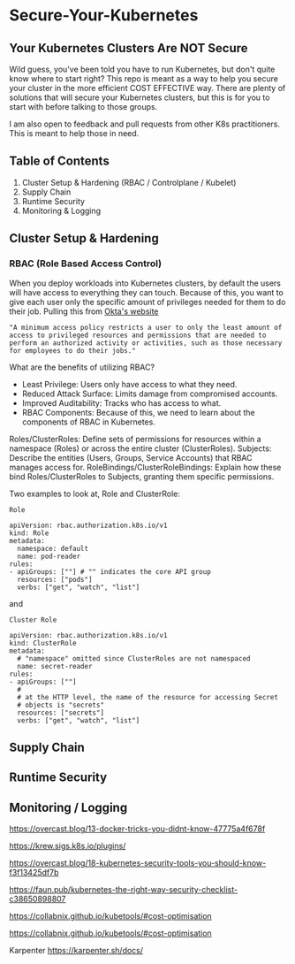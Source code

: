 # Secure-Your-Kubernetes

## Your Kubernetes Clusters Are NOT Secure
Wild guess, you've been told you have to run Kubernetes, but don't quite know where to start right? This repo is meant as a way to help you secure your cluster in the more efficient COST EFFECTIVE way. There are plenty of solutions that will secure your Kubernetes clusters, but this is for you to start with before talking to those groups. 

I am also open to feedback and pull requests from other K8s practitioners. This is meant to help those in need.

## Table of Contents
1. Cluster Setup & Hardening (RBAC / Controlplane / Kubelet)
2. Supply Chain
3. Runtime Security
4. Monitoring & Logging


## Cluster Setup & Hardening

### RBAC (Role Based Access Control)
When you deploy workloads into Kubernetes clusters, by default the users will have access to everything they can touch. Because of this, you want to give each user only the specific amount of privileges needed for them to do their job. 
Pulling this from [Okta's website](https://www.okta.com/identity-101/minimum-access-policy/#:~:text=A%20minimum%20access%20policy%20restricts,employees%20to%20do%20their%20jobs.) 
```
"A minimum access policy restricts a user to only the least amount of access to privileged resources and permissions that are needed to perform an authorized activity or activities, such as those necessary for employees to do their jobs."
```

What are the benefits of utilizing RBAC?
* Least Privilege: Users only have access to what they need.
* Reduced Attack Surface: Limits damage from compromised accounts.
* Improved Auditability: Tracks who has access to what.
* RBAC Components: Because of this, we need to learn about the components of RBAC in Kubernetes. 

Roles/ClusterRoles: Define sets of permissions for resources within a namespace (Roles) or across the entire cluster (ClusterRoles).
Subjects: Describe the entities (Users, Groups, Service Accounts) that RBAC manages access for.
RoleBindings/ClusterRoleBindings: Explain how these bind Roles/ClusterRoles to Subjects, granting them specific permissions.

Two examples to look at, Role and ClusterRole:
```
Role

apiVersion: rbac.authorization.k8s.io/v1
kind: Role
metadata:
  namespace: default
  name: pod-reader
rules:
- apiGroups: [""] # "" indicates the core API group
  resources: ["pods"]
  verbs: ["get", "watch", "list"]
```
and
```
Cluster Role

apiVersion: rbac.authorization.k8s.io/v1
kind: ClusterRole
metadata:
  # "namespace" omitted since ClusterRoles are not namespaced
  name: secret-reader
rules:
- apiGroups: [""]
  #
  # at the HTTP level, the name of the resource for accessing Secret
  # objects is "secrets"
  resources: ["secrets"]
  verbs: ["get", "watch", "list"]
```


## Supply Chain

## Runtime Security

## Monitoring / Logging


https://overcast.blog/13-docker-tricks-you-didnt-know-47775a4f678f

https://krew.sigs.k8s.io/plugins/

https://overcast.blog/18-kubernetes-security-tools-you-should-know-f3f13425df7b

https://faun.pub/kubernetes-the-right-way-security-checklist-c38650898807

https://collabnix.github.io/kubetools/#cost-optimisation

https://collabnix.github.io/kubetools/#cost-optimisation

Karpenter
https://karpenter.sh/docs/
